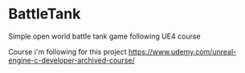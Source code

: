 # BattleTank
Simple open world battle tank game following UE4 course

Course i'm following for this project
https://www.udemy.com/unreal-engine-c-developer-archived-course/
